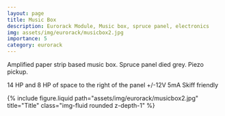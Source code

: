 ```yaml
---
layout: page
title: Music Box
description: Eurorack Module, Music box, spruce panel, electronics
img: assets/img/eurorack/musicbox2.jpg
importance: 5
category: eurorack
---
```


Amplified paper strip based music box. Spruce panel died grey. Piezo pickup.

14 HP and 8 HP of space to the right of the panel
+/-12V 5mA
Skiff friendly



<div class="row">
    <div class="col-sm mt-3 mt-md-0">
        {% include figure.liquid path="assets/img/eurorack/musicbox2.jpg" title="Title" class="img-fluid rounded z-depth-1" %}
    </div>
</div>
<div class="caption">

</div>



